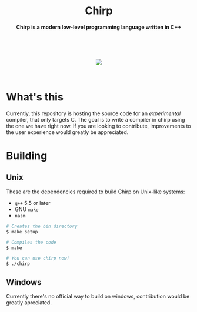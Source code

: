 <h1 align = 'center'>Chirp</h1>

<div align = 'center'>
  <strong>Chirp is a modern low-level programming language written in C++</strong>
</div>

<br><br><br>

<p align = 'center'>
  <img src = 'https://camo.githubusercontent.com/641f171b8217bb22d5951086a25c7c7a037a106c/68747470733a2f2f63646e2e646973636f72646170702e636f6d2f6174746163686d656e74732f3530363135323839363631383935343831322f3538323035313338303737373435313534312f4368697270536d616c6c49636f6e2e706e67'>
</p>

<br>

# What's this

Currently, this repository is hosting the source code for an *experimental* compiler, that only targets C. The goal is to write a compiler in chirp using the one we have right now. If you are looking to contribute, improvements to the user experience would greatly be appreciated.

# Building

## Unix

These are the dependencies required to build Chirp on Unix-like systems:
* `g++` 5.5 or later
* GNU `make`
* `nasm`

```sh
# Creates the bin directory
$ make setup

# Compiles the code
$ make

# You can use chirp now!
$ ./chirp 
```

## Windows

Currently there's no official way to build on windows, contribution would be greatly apreciated.
